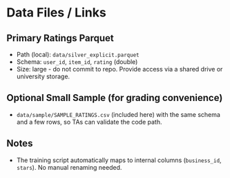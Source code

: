 
# Data Files / Links

## Primary Ratings Parquet
- Path (local): `data/silver_explicit.parquet`
- Schema: `user_id`, `item_id`, `rating` (double)
- Size: large - do not commit to repo. Provide access via a shared drive or university storage.

## Optional Small Sample (for grading convenience)
- `data/sample/SAMPLE_RATINGS.csv` (included here) with the same schema and a few rows, so TAs can validate the code path.

## Notes
- The training script automatically maps to internal columns (`business_id`, `stars`). No manual renaming needed.
